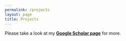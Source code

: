 ```yaml
---
permalink: /projects
layout: page
title: Projects
---
```


Please take a look at my **[Google Scholar page](https://scholar.google.com/citations?view_op=list_works&hl=en&hl=en&user=Inp7zBgAAAAJ)** for more.
